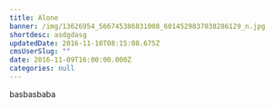 ```yaml
---
title: Alone
banner: /img/13626954_566745386831008_6014529837038286129_n.jpg
shortdesc: asdgdasg
updatedDate: 2016-11-10T08:15:08.675Z
cmsUserSlug: ""
date: 2016-11-09T16:00:00.000Z
categories: null
---
```


basbasbaba